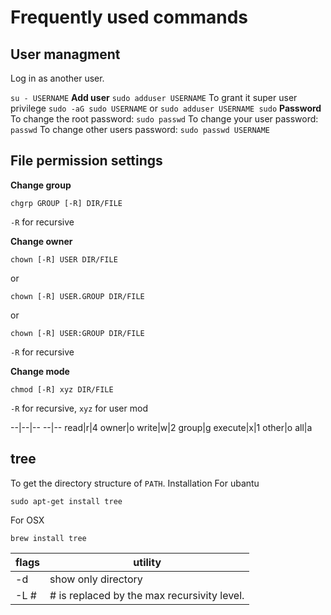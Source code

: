 # Frequently used commands

## **User managment**
Log in as another user.

`su - USERNAME`
**Add user**
`sudo adduser USERNAME`
To grant it super user privilege
`sudo -aG sudo USERNAME` or `sudo adduser USERNAME sudo`
**Password**
To change the root password:
`sudo passwd`
To change your user password:
`passwd`
To change other users password:
`sudo passwd USERNAME`

## **File permission settings**

**Change group**
```
chgrp GROUP [-R] DIR/FILE
```
`-R` for recursive

**Change owner**
```
chown [-R] USER DIR/FILE
```
or
```
chown [-R] USER.GROUP DIR/FILE
```
or
```
chown [-R] USER:GROUP DIR/FILE
```
`-R` for recursive

**Change mode**
```
chmod [-R] xyz DIR/FILE
```
`-R` for recursive, `xyz` for user mod

--|--|--          --|--
read|r|4          owner|o
write|w|2         group|g
execute|x|1       other|o
                  all|a

## **tree**
To get the directory structure of `PATH`.
Installation
For ubantu
```shell
sudo apt-get install tree
```
For OSX
```shell
brew install tree
```
flags|utility
-----|-------
-d|show only directory
-L #|# is replaced by the max recursivity level.
